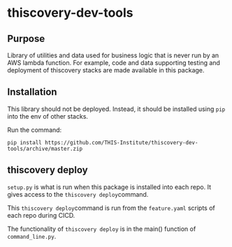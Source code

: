 # thiscovery-dev-tools

## Purpose

Library of utilities and data used for business logic that is never run by an
AWS lambda function. For example, code and data supporting testing and
deployment of thiscovery stacks are made available in this package.

## Installation

This library should not be deployed. Instead, it should be installed using `pip`
into the env of other stacks.

Run the command:

`pip install https://github.com/THIS-Institute/thiscovery-dev-tools/archive/master.zip`

## thiscovery deploy

`setup.py` is what is run when this package is installed into each repo. It
gives access to the `thiscovery deploy`command.

This `thiscovery deploy`command is run from the `feature.yaml` scripts of each
repo during CICD.

The functionality of `thiscovery deploy` is in the main() function of
`command_line.py`.